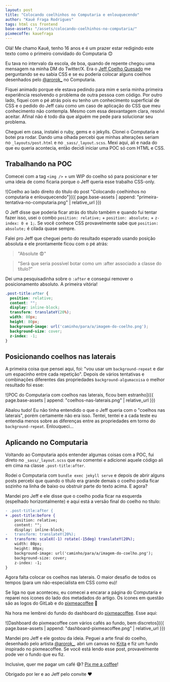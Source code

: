 ```yaml
---
layout: post
title: "Colocando coelhinhos no Computaria e enlouquecendo"
author: "Kauê Fraga Rodrigues"
tags: html css frontend
base-assets: "/assets/colocando-coelhinhos-no-computaria/"
pixmecoffe: kauefraga
---
```


Olá! Me chamo Kauê, tenho 16 anos e é um prazer estar redigindo este texto como o primeiro convidado do Computaria 😊

Eu tava no intervalo da escola, de boa, quando de repente chegou uma mensagem
na minha DM do Twitter/X. Era o [Jeff Coelho Quesado](https://twitter.com/JeffQuesado) me perguntando se eu sabia
CSS e se eu poderia colocar alguns coelhos desenhados pelo [@arorok_](https://twitter.com/arorok_)
no Computaria.

Fiquei animado porque ele estava pedindo para mim e seria minha
primeira experiência resolvendo o problema de outra pessoa com código. Por outro
lado, fiquei com o pé atrás pois eu tenho um conhecimento superficial de CSS e o
pedido do Jeff caiu como um caso de aplicação do CSS que meu conhecimento não
contempla. Mesmo com essa desvantagem clara, resolvi aceitar. Afinal não é todo
dia que alguém me pede para solucionar seu problema.

Cheguei em casa, instalei o ruby, gems e o jekylls. Clonei o Computaria e
botei pra rodar. Dando uma olhada percebi que minhas alterações seriam no
`_layouts/post.html` e no `_sass/_layout.scss`. Mexi aqui, ali e nada do que
eu queria acontecia, então decidi iniciar uma POC só com HTML e CSS.

## Trabalhando na POC

Comecei com a tag `<img />` + um WIP do coelho só para posicionar e ter uma
ideia de como ficaria porque o Jeff queria esse trabalho CSS-only.

![Coelho ao lado direito do título do post "Colocando coelhinhos no computaria e enlouquecendo"]({{ page.base-assets | append: "primeira-tentativa-no-computaria.png" | relative_url }})

O Jeff disse que poderia ficar atrás do título também e quando fui tentar fazer
isso, usei o combo `position: relative;` + `position: absolute;` + `z-index: 0 e 1;`.
Se você conhece CSS provavelmente sabe que `position: absolute;` é cilada quase
sempre.

Falei pro Jeff que cheguei perto do resultado esperado usando posição absoluta e
ele prontamente ficou com o pé atrás:

> "Absolute 😨"

> "Será que seria possível botar como um :after associado a classe do título?"

Dei uma pesquisadinha sobre o `:after` e consegui remover o posicionamento
absoluto. A primeira vitória!

```css
.post-title:after {
  position: relative;
  content: "";
  display: inline-block;
  transform: translateY(20%);
  width: 80px;
  height: 80px;
  background-image: url('caminho/para/a/imagem-do-coelho.png');
  background-size: cover;
  z-index: -1;
}
```

## Posicionando coelhos nas laterais

A primeira coisa que pensei aqui, foi: "vou usar um `background-repeat` e dar
um espacinho entre cada repetição". Depois de vários tentativas e combinações
diferentes das propriedades `background-algumacoisa` o melhor resultado foi esse:

![POC do Computaria com coelhos nas laterais, ficou bem estranho]({{ page.base-assets | append: "coelhos-nas-laterais.png" | relative_url }})

Abalou tudo! Eu não tinha entendido o que o Jeff queria com o "coelhos nas
laterais", porém certamente não era isso. Tentei, tentei e a cada teste eu entendia
menos sobre as diferenças entre as propriedades em torno do `background-repeat`.
Enlouqueci...

## Aplicando no Computaria

Voltando ao Computaria após entender algumas coisas com a POC, fui direto no
`_sass/_layout.scss` que eu comentei e adicionei aquele código ali em cima na
classe `.post-title:after`.

Rodei o Computaria com `bundle exec jekyll serve` e depois de abrir alguns posts
percebi que quando o título era grande demais o coelho podia ficar sozinho na
linha de baixo ou obstruir parte do texto acima. E agora?

Mandei pro Jeff e ele disse que o coelho podia ficar na esquerda (espelhado horizontalmente)
e aqui está a versão final do coelho no título:

```diff
- .post-title:after {
+ .post-title:before {
    position: relative;
    content: "";
    display: inline-block;
-   transform: translateY(20%);
+   transform: scaleX(-1) rotate(-15deg) translateY(20%);
    width: 80px;
    height: 80px;
    background-image: url('caminho/para/a/imagem-do-coelho.png');
    background-size: cover;
    z-index: -1;
}
```

Agora falta colocar os coelhos nas laterais. O maior desafio de todos os tempos
(para um não-especialista em CSS como eu)!

Se liga no que aconteceu, eu comecei a encarar a página do Computaria e reparei
nos ícones do lado dos metadados do artigo. Os ícones em questão são as logos do
GitLab e do [pixmeacoffee](https://github.com/bolodissenoura/pixmeacoffee) 🤩

Na hora me lembrei do fundo do dashboard do [pixmeacoffee](https://www.pixme.bio/).
Esse aqui:

![Dashboard do pixmeacoffee com vários cafés ao fundo, bem discretos]({{ page.base-assets | append: "dashboard-pixmeacoffee.png" | relative_url }})

Mandei pro Jeff e ele gostou da ideia. Peguei a arte final do coelho, desenhado
pelo artista [@arorok_](https://twitter.com/arorok_), abri um canvas no [Krita](https://krita.org/en/)
e fiz um fundo inspirado no pixmeacoffee. Se você está lendo esse post, provavelmente
pode ver o fundo que eu fiz.

Inclusive, quer me pagar um café 😅? [Pix me a coffee](https://www.pixme.bio/kauefraga)!

Obrigado por ler e ao Jeff pelo convite ❤
